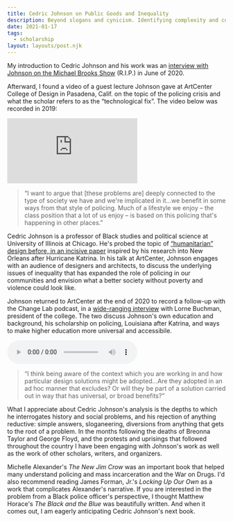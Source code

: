 ```yaml
---
title: Cedric Johnson on Public Goods and Inequality
description: Beyond slogans and cynicism. Identifying complexity and contradiction.
date: 2021-01-17
tags:
  - scholarship
layout: layouts/post.njk
---
```


My introduction to Cedric Johnson and his work was an  [interview with Johnson on the Michael Brooks Show](https://www.youtube.com/watch?v=907lFP0j1Dg) (R.I.P.) in June of 2020. 

Afterward, I found a video of a guest lecture Johnson gave at ArtCenter College of Design in Pasadena, Calif. on the topic of the policing crisis and what the scholar refers to as the “technological fix”. The video below was recorded in 2019:

<div class="video-container">
<iframe src="https://www.youtube-nocookie.com/embed/z9PwqmLnLRc" frameborder="0" allow="accelerometer; autoplay; clipboard-write; encrypted-media; gyroscope; picture-in-picture" allowfullscreen></iframe>
</div>

<blockquote>
“I want to argue that [these problems are] deeply connected to the type of society we have and we're implicated in it...we benefit in some ways from that style of policing. Much of a lifestyle we enjoy &ndash; the class position that a lot of us enjoy &ndash; is based on this policing that's happening in other places.”
</blockquote>

Cedric Johnson is a professor of Black studies and political science at University of Illinois at Chicago. He's probed the topic of [“humanitarian” design before, in an incisive paper](https://journals.sagepub.com/doi/abs/10.1177/0169796X1102700409?journalCode=jdsb) inspired by his research into New Orleans after Hurricane Katrina. In his talk at ArtCenter, Johnson engages with an audience of designers and architects, to discuss the underlying issues of inequality that has expanded the role of policing in our communities and envision what a better society without poverty and violence could look like.

Johnson returned to ArtCenter at the end of 2020 to record a follow-up with the Change Lab podcast, in a <a href="http://www.artcenter.edu/connect/dot-magazine/articles/change-lab-podcast-39-cedric-johnson-on-thinking-historically-about-racial-justice.html">wide-ranging interview</a> with Lorne Buchman, president of the college. The two discuss Johnson's own education and background, his scholarship on policing, Louisiana after Katrina, and ways to make higher education more universal and accessibile.

<audio controls>
  
  <source src="https://www.podtrac.com/pts/redirect.mp3/chtbl.com/track/1C3AGD/traffic.megaphone.fm/LIT4207515901.mp3" type="audio/mpeg" />
  Visit the source on <a href="http://www.artcenter.edu/connect/dot-magazine/articles/change-lab-podcast-39-cedric-johnson-on-thinking-historically-about-racial-justice.html">ArtCenter.edu</a>.
</audio>

<blockquote>
“I think being aware of the context which you are working in and how particular design solutions might be adopted...Are they adopted in an ad hoc manner that excludes? Or will they be part of a solution carried out in way that has universal, or broad benefits?”
</blockquote>

What I appreciate about Cedric Johnson's analysis is the depths to which he interrogates history and social problems, and his rejection of anything reductive: simple answers, sloganeering, diversions from anything that gets to the root of a problem. In the months following the deaths of Breonna Taylor and George Floyd, and the protests and uprisings that followed throughout the country I have been engaging with Johnson's work as well as the work of other scholars, writers, and organizers. 

Michelle Alexander's <i>The New Jim Crow</i> was an important book that helped many understand policing and mass incarceration and the War on Drugs. I'd also recommend reading James Forman, Jr.'s <i>Locking Up Our Own</i> as a work that complicates Alexander's narrative. If you are interested in the problem from a Black police officer's perspective, I thought Matthew Horace's <i>The Black and the Blue</i> was beautifully written. And when it comes out, I am eagerly anticipating Cedric Johnson's next book.